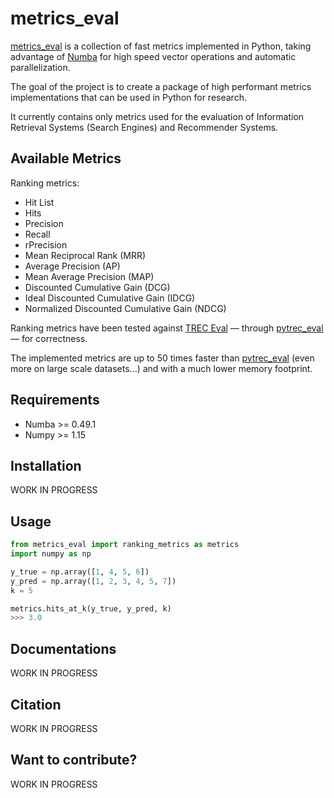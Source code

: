 # metrics_eval

[metrics_eval](https://github.com/AmenRa/metrics_eval) is a collection of fast metrics implemented in Python, taking advantage of [Numba](https://github.com/numba/numba) for high speed vector operations and automatic parallelization.

The goal of the project is to create a package of high performant metrics implementations that can be used in Python for research.

It currently contains only metrics used for the evaluation of Information Retrieval Systems (Search Engines) and Recommender Systems.

## Available Metrics
Ranking metrics:
* Hit List
* Hits
* Precision
* Recall
* rPrecision
* Mean Reciprocal Rank (MRR)
* Average Precision (AP)
* Mean Average Precision (MAP)
* Discounted Cumulative Gain (DCG)
* Ideal Discounted Cumulative Gain (IDCG)
* Normalized Discounted Cumulative Gain (NDCG)

Ranking metrics have been tested against [TREC Eval](https://github.com/usnistgov/trec_eval) — through [pytrec_eval](https://github.com/cvangysel/pytrec_eval) — for correctness.

The implemented metrics are up to 50 times faster than [pytrec_eval](https://github.com/cvangysel/pytrec_eval) (even more on large scale datasets...) and with a much lower memory footprint.

## Requirements
* Numba >= 0.49.1
* Numpy >= 1.15

## Installation
WORK IN PROGRESS

## Usage
```python
from metrics_eval import ranking_metrics as metrics
import numpy as np

y_true = np.array([1, 4, 5, 6])
y_pred = np.array([1, 2, 3, 4, 5, 7])
k = 5

metrics.hits_at_k(y_true, y_pred, k)
>>> 3.0
```

## Documentations
WORK IN PROGRESS

## Citation
WORK IN PROGRESS

## Want to contribute?
WORK IN PROGRESS
